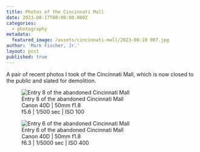 ```yaml
---
title: Photos of the Cincinnati Mall
date: 2023-08-17T00:00:00.000Z
categories:
  - photography
metadata:
  featured_image: /assets/cincinnati-mall/2023-08-10 007.jpg
author: 'Mark Fischer, Jr.'
layout: post
published: true
---
```


A pair of recent photos I took of the Cincinnati Mall, which is now closed to the public and slated for demolition.

<figure>
<img src="https://assets.tina.io/7fc65719-80f5-4e2c-8667-53d5b6bc56ec/cincinnati-mall/2023-08-10 001.jpg" alt="Entry 8 of the abandoned Cincinnati Mall">
<figcaption>
Entry 8 of the abandoned Cincinnati Mall<br>
Canon 40D | 50mm f1.8<br>
f5.6 | 1/500 sec | ISO 100
</figcaption>
</figure>

<figure>
<img src="https://assets.tina.io/7fc65719-80f5-4e2c-8667-53d5b6bc56ec/cincinnati-mall/2023-08-10 007.jpg" alt="Entry 6 of the abandoned Cincinnati Mall">
<figcaption>
Entry 6 of the abandoned Cincinnati Mall<br>
Canon 40D | 50mm f1.8<br>
f6.3 | 1/5000 sec | ISO 400
</figcaption>
</figure>
